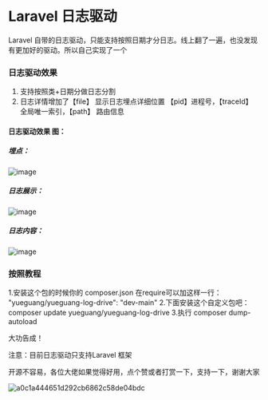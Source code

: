 # Laravel 日志驱动 
Laravel 自带的日志驱动，只能支持按照日期才分日志。线上翻了一遍，也没发现有更加好的驱动。所以自己实现了一个

### 日志驱动效果
1. 支持按照类+日期分做日志分割 
2. 日志详情增加了【file】 显示日志埋点详细位置 【pid】进程号，【traceId】 全局唯一索引，【path】 路由信息

#### 日志驱动效果 图：

##### 埋点：
![image](https://user-images.githubusercontent.com/21374954/144803541-f7cb2896-b0b8-4a4d-99d6-d72f03a52c28.png)

##### 日志展示：
![image](https://user-images.githubusercontent.com/21374954/144803571-e34e973b-bc12-4de0-99a3-7ccfb45d9fc5.png)

##### 日志内容：
![image](https://user-images.githubusercontent.com/21374954/144803685-86caf272-80fb-42a8-8fd7-09512d0a1df0.png)


### 按照教程
1.安装这个包的时候你的 composer.json 在require可以加这样一行：   "yueguang/yueguang-log-drive": "dev-main"
2.下面安装这个自定义包吧： composer update yueguang/yueguang-log-drive
3.执行 composer dump-autoload

大功告成！

注意：目前日志驱动只支持Laravel 框架

开源不容易，各位大佬如果觉得好用，点个赞或者打赏一下，支持一下，谢谢大家


![a0c1a444651d292cb6862c58de04bdc](https://user-images.githubusercontent.com/21374954/144804788-2b0024a3-d383-4581-af30-cf944f410274.jpg)




